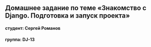 ## Домашнее задание по теме «Знакомство с Django. Подготовка и запуск проекта»
#### студент: Сергей Романов

#### группа: DJ-13